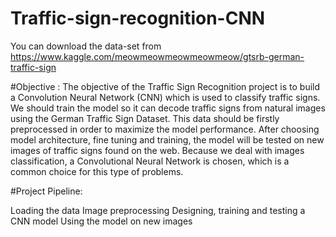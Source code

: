 # Traffic-sign-recognition-CNN

You can download the data-set from 
https://www.kaggle.com/meowmeowmeowmeowmeow/gtsrb-german-traffic-sign

#Objective :
The objective of the Traffic Sign Recognition project is to build a Convolution Neural Network (CNN) which is used to classify traffic signs. We should train the model so it can decode traffic signs from natural images using the German Traffic Sign Dataset. This data should be firstly preprocessed in order to maximize the model performance. After choosing model architecture, fine tuning and training, the model will be tested on new images of traffic signs found on the web. Because we deal with images classification, a Convolutional Neural Network is chosen, which is a common choice for this type of problems.

#Project Pipeline:

Loading the data
Image preprocessing
Designing, training and testing a CNN model
Using the model on new images
